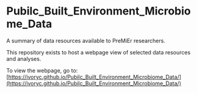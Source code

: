 # Pubilc_Built_Environment_Microbiome_Data
A summary of data resources available to PreMiEr researchers.

This repository exists to host a webpage view of selected data resources and analyses.

To view the webpage, go to: [https://ivoryc.github.io/Pubilc_Built_Environment_Microbiome_Data/](https://ivoryc.github.io/Pubilc_Built_Environment_Microbiome_Data/)
